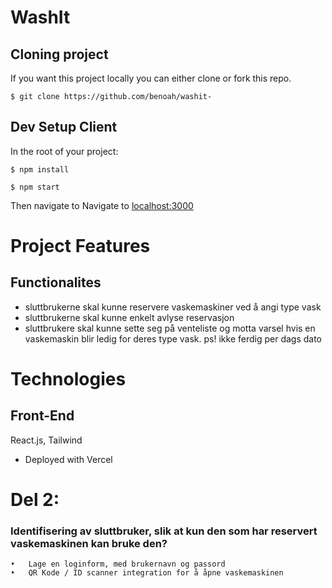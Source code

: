 #  WashIt 

## Cloning project

If you want this project locally you can either clone or fork this repo.

```
$ git clone https://github.com/benoah/washit-
```

## Dev Setup Client

In the root of your project:

```
$ npm install
```

```
$ npm start
```

Then navigate to Navigate to [localhost:3000](http://localhost:3000)

# Project Features

## Functionalites

- sluttbrukerne skal kunne reservere vaskemaskiner ved å angi type vask
- sluttbrukerne skal kunne enkelt avlyse reservasjon
- sluttbrukere skal kunne sette seg på venteliste og motta varsel hvis en vaskemaskin blir ledig for deres  type vask. ps! ikke ferdig per dags dato

# Technologies

## Front-End

React.js, Tailwind

- Deployed with Vercel


# Del 2:

### Identifisering av sluttbruker, slik at kun den som har reservert vaskemaskinen kan bruke den?
	•	Lage en loginform, med brukernavn og passord 
    •   QR Kode / ID scanner integration for å åpne vaskemaskinen 



    



    
    
    
    



    